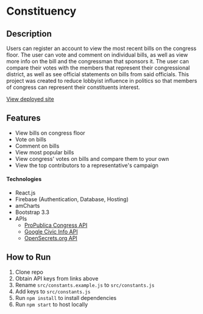 # Constituency
## Description
Users can register an account to view the most recent bills on the congress floor.  The user can vote and comment on individual bills, as well as view more info on the bill and the congressman that sponsors it.  The user can compare their votes with the members that represent their congressional district, as well as see official statements on bills from said officials.  This project was created to reduce lobbyist influence in politics so that members of congress can represent their constituents interest.

[View deployed site](https://my-project-1513728693887.firebaseapp.com)
## Features
- View bills on congress floor
- Vote on bills
- Comment on bills
- View most popular bills
- View congress' votes on bills and compare them to your own
- View the top contributors to a representative's campaign
#### Technologies
- React.js
- Firebase (Authentication, Database, Hosting)
- amCharts
- Bootstrap 3.3
- APIs
  - [ProPublica Congress API](https://www.propublica.org/datastore/api/propublica-congress-api)
  - [Google Civic Info API](https://developers.google.com/civic-information/)
  - [OpenSecrets.org API](https://www.opensecrets.org)

## How to Run
1. Clone repo
1. Obtain API keys from links above
1. Rename `src/constants.example.js` to `src/constants.js`
1. Add keys to `src/constants.js`
1. Run `npm install` to install dependencies
1. Run `npm start` to host locally